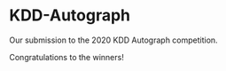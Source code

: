 # KDD-Autograph
Our submission to the 2020 KDD Autograph competition. 

Congratulations to the winners! 
